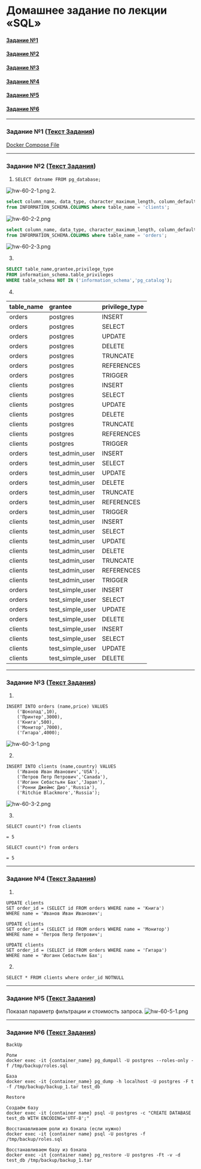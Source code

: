 # Домашнее задание по лекции «SQL»

#### [Задание №1](#задание-1-текст-задания)
#### [Задание №2](#задание-2-текст-задания)
#### [Задание №3](#задание-3-текст-задания)
#### [Задание №4](#задание-4-текст-задания)
#### [Задание №5](#задание-5-текст-задания)
#### [Задание №6](#задание-6-текст-задания)


---

### Задание №1 ([Текст Задания](https://github.com/netology-code/bd-dev-homeworks/blob/main/06-db-02-sql/README.md#%D0%B7%D0%B0%D0%B4%D0%B0%D1%87%D0%B0-1))

[Docker Compose File](assets%2Fdocker%2Fhw-60%2Fdocker-composer.yaml)

---

### Задание №2 ([Текст Задания](https://github.com/netology-code/bd-dev-homeworks/blob/main/06-db-02-sql/README.md#%D0%B7%D0%B0%D0%B4%D0%B0%D1%87%D0%B0-2))

1. `SELECT datname FROM pg_database;`

![hw-60-2-1.png](assets%2Fimages%2Fhw-60%2Fhw-60-2-1.png)
2. 
```sql
select column_name, data_type, character_maximum_length, column_default, is_nullable
from INFORMATION_SCHEMA.COLUMNS where table_name = 'clients';
```
![hw-60-2-2.png](assets%2Fimages%2Fhw-60%2Fhw-60-2-2.png)

```sql
select column_name, data_type, character_maximum_length, column_default, is_nullable
from INFORMATION_SCHEMA.COLUMNS where table_name = 'orders';
```
![hw-60-2-3.png](assets%2Fimages%2Fhw-60%2Fhw-60-2-3.png)

3. 
```sql
SELECT table_name,grantee,privilege_type
FROM information_schema.table_privileges
WHERE table_schema NOT IN ('information_schema','pg_catalog');
```

4.
| table\_name | grantee            | privilege\_type |
|:------------|:-------------------|:----------------|
| orders      | postgres           | INSERT          |
| orders      | postgres           | SELECT          |
| orders      | postgres           | UPDATE          |
| orders      | postgres           | DELETE          |
| orders      | postgres           | TRUNCATE        |
| orders      | postgres           | REFERENCES      |
| orders      | postgres           | TRIGGER         |
| clients     | postgres           | INSERT          |
| clients     | postgres           | SELECT          |
| clients     | postgres           | UPDATE          |
| clients     | postgres           | DELETE          |
| clients     | postgres           | TRUNCATE        |
| clients     | postgres           | REFERENCES      |
| clients     | postgres           | TRIGGER         |
| orders      | test\_admin\_user  | INSERT          |
| orders      | test\_admin\_user  | SELECT          |
| orders      | test\_admin\_user  | UPDATE          |
| orders      | test\_admin\_user  | DELETE          |
| orders      | test\_admin\_user  | TRUNCATE        |
| orders      | test\_admin\_user  | REFERENCES      |
| orders      | test\_admin\_user  | TRIGGER         |
| clients     | test\_admin\_user  | INSERT          |
| clients     | test\_admin\_user  | SELECT          |
| clients     | test\_admin\_user  | UPDATE          |
| clients     | test\_admin\_user  | DELETE          |
| clients     | test\_admin\_user  | TRUNCATE        |
| clients     | test\_admin\_user  | REFERENCES      |
| clients     | test\_admin\_user  | TRIGGER         |
| orders      | test\_simple\_user | INSERT          |
| orders      | test\_simple\_user | SELECT          |
| orders      | test\_simple\_user | UPDATE          |
| orders      | test\_simple\_user | DELETE          |
| clients     | test\_simple\_user | INSERT          |
| clients     | test\_simple\_user | SELECT          |
| clients     | test\_simple\_user | UPDATE          |
| clients     | test\_simple\_user | DELETE          |

---

### Задание №3 ([Текст Задания](https://github.com/netology-code/bd-dev-homeworks/blob/main/06-db-02-sql/README.md#%D0%B7%D0%B0%D0%B4%D0%B0%D1%87%D0%B0-3))

1. 
```postgresql
INSERT INTO orders (name,price) VALUES
    ('Шоколад',10),
    ('Принтер',3000),
    ('Книга',500),
    ('Монитор',7000),
    ('Гитара',4000);
```
![hw-60-3-1.png](assets%2Fimages%2Fhw-60%2Fhw-60-3-1.png)

2. 
```postgresql
INSERT INTO clients (name,country) VALUES
    ('Иванов Иван Иванович','USA'),
    ('Петров Петр Петрович','Canada'),
    ('Иоганн Себастьян Бах','Japan'),
    ('Ронни Джеймс Дио','Russia'),
    ('Ritchie Blackmore','Russia');
```
![hw-60-3-2.png](assets%2Fimages%2Fhw-60%2Fhw-60-3-2.png)

3. 
```postgresql
SELECT count(*) from clients

= 5
```

```postgresql
SELECT count(*) from orders

= 5
```

---

### Задание №4 ([Текст Задания](https://github.com/netology-code/bd-dev-homeworks/blob/main/06-db-02-sql/README.md#%D0%B7%D0%B0%D0%B4%D0%B0%D1%87%D0%B0-4))

1. 
```postgresql
UPDATE clients
SET order_id = (SELECT id FROM orders WHERE name = 'Книга')
WHERE name = 'Иванов Иван Иванович';
```
```postgresql
UPDATE clients
SET order_id = (SELECT id FROM orders WHERE name = 'Монитор')
WHERE name = 'Петров Петр Петрович';
```
```postgresql
UPDATE clients
SET order_id = (SELECT id FROM orders WHERE name = 'Гитара')
WHERE name = 'Иоганн Себастьян Бах';
```
2. 
```postgresql
SELECT * FROM clients where order_id NOTNULL 
```
---

### Задание №5 ([Текст Задания](https://github.com/netology-code/bd-dev-homeworks/blob/main/06-db-02-sql/README.md#%D0%B7%D0%B0%D0%B4%D0%B0%D1%87%D0%B0-5))

Показал параметр фильтрации и стоимость запроса.
![hw-60-5-1.png](assets%2Fimages%2Fhw-60%2Fhw-60-5-1.png)

---

### Задание №6 ([Текст Задания](https://github.com/netology-code/bd-dev-homeworks/blob/main/06-db-02-sql/README.md#%D0%B7%D0%B0%D0%B4%D0%B0%D1%87%D0%B0-6))
```
BackUp

Роли
docker exec -it {container_name} pg_dumpall -U postgres --roles-only -f /tmp/backup/roles.sql

База
docker exec -it {container_name} pg_dump -h localhost -U postgres -F t -f /tmp/backup/backup_1.tar test_db
```

```
Restore

Создаём базу
docker exec -it {container name} psql -U postgres -c "CREATE DATABASE test_db WITH ENCODING='UTF-8';"

Восстанавливаем роли из бэкапа (если нужно)
docker exec -it {container name} psql -U postgres -f /tmp/backup/roles.sql

Восстанавливаем базу из бэкапа
docker exec -it {container name} pg_restore -U postgres -Ft -v -d test_db /tmp/backup/backup_1.tar
```


